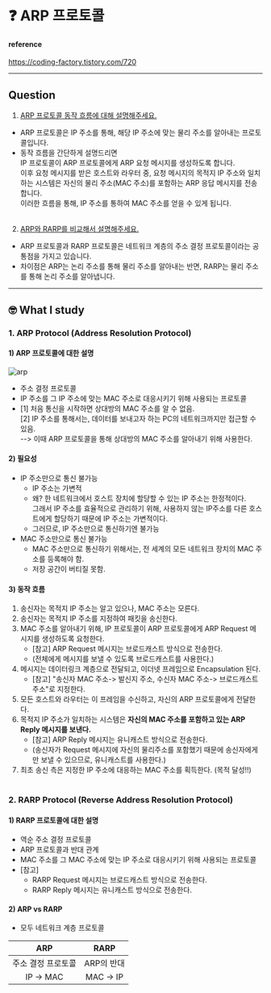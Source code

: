 # :question: ARP 프로토콜

#### reference
https://coding-factory.tistory.com/720
<hr>

## Question
1. [ARP 프로토콜 동작 흐름에 대해 설명해주세요.](#1-arp-protocol-address-resolution-protocol)
- ARP 프로토콜은 IP 주소를 통해, 해당 IP 주소에 맞는 물리 주소를 알아내는 프로토콜입니다.
- 동작 흐름을 간단하게 설명드리면 <br>IP 프로토콜이 ARP 프로토콜에게 ARP 요청 메시지를 생성하도록 합니다. <br>이후 요청 메시지를 받은 호스트와 라우터 중, 요청 메시지의 목적지 IP 주소와 일치하는 시스템은 자신의 물리 주소(MAC 주소)를 포함하는 ARP 응답 메시지를 전송합니다.<br> 이러한 흐름을 통해, IP 주소를 통하여 MAC 주소를 얻을 수 있게 됩니다.
<br><br/>

2. [ARP와 RARP를 비교해서 설명해주세요.](#2-rarp-protocol-reverse-address-resolution-protocol)
- ARP 프로토콜과 RARP 프로토콜은 네트워크 계층의 주소 결정 프로토콜이라는 공통점을 가지고 있습니다.
- 차이점은 ARP는 논리 주소를 통해 물리 주소를 알아내는 반면, RARP는 물리 주소를 통해 논리 주소를 알아냅니다.

<hr/>

## :nerd_face:	What I study
### 1. ARP Protocol (Address Resolution Protocol)

#### 1) ARP 프로토콜에 대한 설명
![arp](https://img1.daumcdn.net/thumb/R1280x0/?scode=mtistory2&fname=https%3A%2F%2Fblog.kakaocdn.net%2Fdn%2FdtXirx%2Fbtq3NGrivTP%2FSiJGrscVJ8Fd5Gl8P8IQgk%2Fimg.png)
- 주소 결정 프로토콜
- IP 주소를 그 IP 주소에 맞는 MAC 주소로 대응시키기 위해 사용되는 프로토콜
- [1] 처음 통신을 시작하면 상대방의 MAC 주소를 알 수 없음. <br>[2] IP 주소를 통해서는, 데이터를 보내고자 하는 PC의 네트워크까지만 접근할 수 있음. <br> --> 이때 ARP 프로토콜을 통해 상대방의 MAC 주소를 알아내기 위해 사용한다.

#### 2) 필요성
- IP 주소만으로 통신 불가능
  - IP 주소는 가변적
  - 왜? 한 네트워크에서 호스트 장치에 할당할 수 있는 IP 주소는 한정적이다. <br> 그래서 IP 주소를 효율적으로 관리하기 위해, 사용하지 않는 IP주소를 다른 호스트에게 할당하기 때문에 IP 주소는 가변적이다.
  - 그러므로, IP 주소만으로 통신하기엔 불가능
- MAC 주소만으로 통신 불가능
  - MAC 주소만으로 통신하기 위해서는, 전 세계의 모든 네트워크 장치의 MAC 주소를 등록해야 함.
  - 저장 공간이 버티질 못함.

#### 3) 동작 흐름
1. 송신자는 목적지 IP 주소는 알고 있으나, MAC 주소는 모른다.
2. 송신자는 목적지 IP 주소를 지정하여 패킷을 송신한다.
3. MAC 주소를 알아내기 위해, IP 프로토콜이 ARP 프로토콜에게 ARP Request 메시지를 생성하도록 요청한다.
   - [참고] ARP Request 메시지는 브로드캐스트 방식으로 전송한다.
   - (전체에게 메시지를 보낼 수 있도록 브로드캐스트를 사용한다.)
4. 메시지는 데이터링크 계층으로 전달되고, 이더넷 프레임으로 Encapsulation 된다. 
   - [참고] "송신자 MAC 주소-> 발신지 주소, 수신자 MAC 주소-> 브로드캐스트 주소"로 지정한다.
5. 모든 호스트와 라우터는 이 프레임을 수신하고, 자신의 ARP 프로토콜에게 전달한다.
6. 목적지 IP 주소가 일치하는 시스템은 **자신의 MAC 주소를 포함하고 있는 ARP Reply 메시지를 보낸다.** 
   - [참고] ARP Reply 메시지는 유니캐스트 방식으로 전송한다.
   - (송신자가 Request 메시지에 자신의 물리주소를 포함했기 때문에 송신자에게만 보낼 수 있으므로, 유니캐스트를 사용한다.)
7. 최초 송신 측은 지정한 IP 주소에 대응하는 MAC 주소를 획득한다. (목적 달성!!)
<br><br/>

### 2. RARP Protocol (Reverse Address Resolution Protocol)

#### 1) RARP 프로토콜에 대한 설명
- 역순 주소 결정 프로토콜
- ARP 프로토콜과 반대 관계
- MAC 주소를 그 MAC 주소에 맞는 IP 주소로 대응시키기 위해 사용되는 프로토콜
- [참고]
  - RARP Request 메시지는 브로드캐스트 방식으로 전송한다.
  - RARP Reply 메시지는 유니캐스트 방식으로 전송한다.

#### 2) ARP vs RARP
- 모두 네트워크 계층 프로토콜

|ARP|RARP|
|:---:|:---:|
|주소 결정 프로토콜|ARP의 반대|
|IP -> MAC|MAC -> IP|
